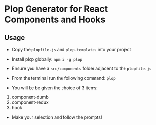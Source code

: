 # Plop Generator for React Components and Hooks

## Usage

- Copy the `plopfile.js` and `plop-templates` into your project
- Install plop globally: `npm i -g plop`
- Ensure you have a `src/components` folder adjacent to the `plopfile.js`

- From the terminal run the following command: `plop`

- You will be be given the choice of 3 items:

1. component-dumb
2. component-redux
3. hook

- Make your selection and follow the prompts!
